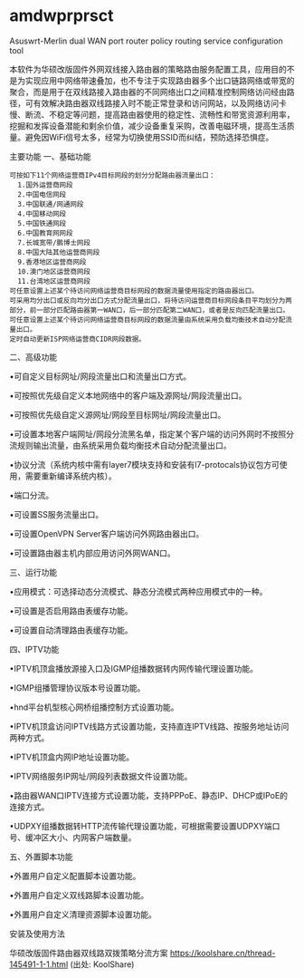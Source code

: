 # amdwprprsct
Asuswrt-Merlin dual WAN port router policy routing service configuration tool

本软件为华硕改版固件外网双线接入路由器的策略路由服务配置工具，应用目的不是为实现应用中网络带速叠加，也不专注于实现路由器多个出口链路网络或带宽的聚合，而是用于在双线路接入路由器的不同网络出口之间精准控制网络访问经由路径，可有效解决路由器双线路接入时不能正常登录和访问网站，以及网络访问卡慢、断流、不稳定等问题，提高路由器使用的稳定性、流畅性和带宽资源利用率，挖掘和发挥设备潜能和剩余价值，减少设备重复采购，改善电磁环境，提高生活质量。避免因WiFi信号太多，经常为切换使用SSID而纠结，预防选择恐惧症。

主要功能
一、基础功能

    可按如下11个网络运营商IPv4目标网段的划分分配路由器流量出口：
      1.国外运营商网段
      2.中国电信网段
      3.中国联通/网通网段
      4.中国移动网段
      5.中国铁通网段
      6.中国教育网网段
      7.长城宽带/鹏博士网段
      8.中国大陆其他运营商网段
      9.香港地区运营商网段
      10.澳门地区运营商网段
      11.台湾地区运营商网段
    可任意设置上述某个待访问网络运营商目标网段的数据流量使用指定的路由器出口。
    可采用均分出口或反向均分出口方式分配流量出口，将待访问运营商目标网段条目平均划分为两部分，前一部分匹配路由器第一WAN口，后一部分匹配第二WAN口，或者是反向匹配流量出口。
    可任意设置上述某个待访问网络运营商目标网段的数据流量由系统采用负载均衡技术自动分配流量出口。
    定时自动更新ISP网络运营商CIDR网段数据。

二、高级功能

  •可自定义目标网址/网段流量出口和流量出口方式。
  
  •可按照优先级自定义本地网络中的客户端及源网址/网段流量出口。
  
  •可按照优先级自定义源网址/网段至目标网址/网段流量出口。
  
  •可设置本地客户端网址/网段分流黑名单，指定某个客户端的访问外网时不按照分流规则输出流量，由系统采用负载均衡技术自动分配流量出口。
  
  •协议分流（系统内核中需有layer7模块支持和安装有l7-protocals协议包方可使用，需要重新编译系统内核）。
  
  •端口分流。
  
  •可设置SS服务流量出口。
  
  •可设置OpenVPN Server客户端访问外网路由器出口。
  
  •可设置路由器主机内部应用访问外网WAN口。

三、运行功能

  •应用模式：可选择动态分流模式、静态分流模式两种应用模式中的一种。
  
  •可设置是否启用路由表缓存功能。
  
  •可设置自动清理路由表缓存功能。

四、IPTV功能

  •IPTV机顶盒播放源接入口及IGMP组播数据转内网传输代理设置功能。
  
  •IGMP组播管理协议版本号设置功能。
  
  •hnd平台机型核心网桥组播控制方式设置功能。
  
  •IPTV机顶盒访问IPTV线路方式设置功能，支持直连IPTV线路、按服务地址访问两种方式。
  
  •IPTV机顶盒内网IP地址设置功能。
  
  •IPTV网络服务IP网址/网段列表数据文件设置功能。
  
  •路由器WAN口IPTV连接方式设置功能，支持PPPoE、静态IP、DHCP或IPoE的连接方式。
  
  •UDPXY组播数据转HTTP流传输代理设置功能，可根据需要设置UDPXY端口号、缓冲区大小、内网客户端数量。

五、外置脚本功能

  •外置用户自定义配置脚本设置功能。
  
  •外置用户自定义双线路脚本设置功能。
  
  •外置用户自定义清理资源脚本设置功能。

安装及使用方法

  华硕改版固件路由器双线路双拨策略分流方案
  https://koolshare.cn/thread-145491-1-1.html
  (出处: KoolShare)
